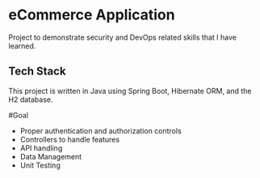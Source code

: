 # eCommerce Application

Project to demonstrate security and DevOps related skills that I have learned. 

## Tech Stack
This project is written in Java using Spring Boot, Hibernate ORM, and the H2 database.

#Goal

* Proper authentication and authorization controls
* Controllers to handle features
* API handling
* Data Management
* Unit Testing
